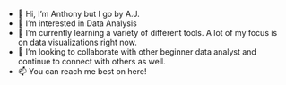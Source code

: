 - 👋 Hi, I’m Anthony but I go by A.J.
- 👀 I’m interested in Data Analysis
- 🌱 I’m currently learning a variety of different tools.  A lot of my focus is on data visualizations right now.
- 💞️ I’m looking to collaborate with other beginner data analyst and continue to connect with others as well.
- 📫 You can reach me best on here!

<!---
bullochiianthony/bullochiianthony is a ✨ special ✨ repository because its `README.md` (this file) appears on your GitHub profile.
You can click the Preview link to take a look at your changes.
--->
